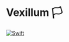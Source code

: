 # Vexillum 🏳

[![Swift](https://github.com/iSapozhnik/Vexillum/actions/workflows/CI.yml/badge.svg?branch=main)](https://github.com/iSapozhnik/Vexillum/actions/workflows/CI.yml)
